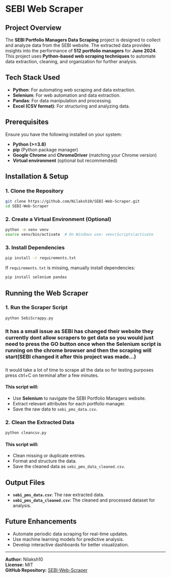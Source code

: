 # SEBI Web Scraper

## Project Overview

The **SEBI Portfolio Managers Data Scraping** project is designed to collect and analyze data from the SEBI website. The extracted data provides insights into the performance of **512 portfolio managers** for **June 2024**. This project uses **Python-based web scraping techniques** to automate data extraction, cleaning, and organization for further analysis.

## Tech Stack Used

- **Python**: For automating web scraping and data extraction.
- **Selenium**: For web automation and data extraction.
- **Pandas**: For data manipulation and processing.
- **Excel (CSV format)**: For structuring and analyzing data.

## Prerequisites

Ensure you have the following installed on your system:

- **Python (>=3.8)**
- **pip** (Python package manager)
- **Google Chrome** and **ChromeDriver** (matching your Chrome version)
- **Virtual environment** (optional but recommended)

## Installation & Setup

### 1. Clone the Repository

```sh
git clone https://github.com/Nilaksh10/SEBI-Web-Scraper.git
cd SEBI-Web-Scraper
```

### 2. Create a Virtual Environment (Optional)

```sh
python -m venv venv
source venv/bin/activate  # On Windows use: venv\Scripts\activate
```

### 3. Install Dependencies

```sh
pip install -r requirements.txt
```

If `requirements.txt` is missing, manually install dependencies:

```sh
pip install selenium pandas
```

## Running the Web Scraper

### 1. Run the Scraper Script

```sh
python SebiScrappy.py
```
### It has a small issue as SEBI has changed their website they currently dont allow scrapers to get data so you would just need to press the GO button once when the Selenium script is running on the chrome browser and then the scraping will start(SEBI changed it after this project was made...)

###
It would take a lot of time to scrape all the data so for testing purposes press ctrl+C on terminal after a few minutes. 

#### This script will:
- Use **Selenium** to navigate the SEBI Portfolio Managers website.
- Extract relevant attributes for each portfolio manager.
- Save the raw data to `sebi_pms_data.csv`.

### 2. Clean the Extracted Data

```sh
python cleancsv.py
```

#### This script will:
- Clean missing or duplicate entries.
- Format and structure the data.
- Save the cleaned data as `sebi_pms_data_cleaned.csv`.

## Output Files

- **`sebi_pms_data.csv`**: The raw extracted data.
- **`sebi_pms_data_cleaned.csv`**: The cleaned and processed dataset for analysis.



## Future Enhancements

- Automate periodic data scraping for real-time updates.
- Use machine learning models for predictive analysis.
- Develop interactive dashboards for better visualization.

---

**Author:** Nilaksh10  
**License:** MIT  
**GitHub Repository:** [SEBI-Web-Scraper](https://github.com/Nilaksh10/SEBI-Web-Scraper)
